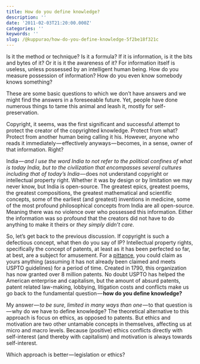 ```yaml
---
title: How do you define knowledge?
description: ''
date: '2011-02-03T21:20:00.000Z'
categories: ''
keywords: ''
slug: /@kuppurao/how-do-you-define-knowledge-5f2be18f321c
---
```


Is it the method or technique? Is it a formula? If it is information, is it the bits and bytes of it? Or it is it the awareness of it? For information itself is useless, unless possessed by an intelligent human being. How do you measure possession of information? How do you even know somebody knows something?

These are some basic questions to which we don’t have answers and we might find the answers in a foreseeable future. Yet, people have done numerous things to tame this animal and leash it, mostly for self-preservation.

Copyright, it seems, was the first significant and successful attempt to protect the creator of the copyrighted knowledge. Protect from what? Protect from another human being calling it his. However, anyone who reads it immediately — effectively anyways — becomes, in a sense, owner of that information. Right?

India — _and I use the word India to not refer to the political confines of what is today India, but to the civilization that encompasses several cultures including that of today’s India_ — does not understand copyright or intellectual property right. Whether it was by design or by limitation we may never know, but India is open-source. The greatest epics, greatest poems, the greatest compositions, the greatest mathematical and scientific concepts, some of the earliest (and greatest) inventions in medicine, some of the most profound philosophical concepts from India are all open-source. Meaning there was no violence over who possessed this information. Either the information was so profound that the creators did not have to do anything to make it theirs or _they simply didn’t care_.

So, let’s get back to the previous discussion. If copyright is such a defectious concept, what then do you say of IP? Intellectual property rights, specifically the concept of patents, at least as it has been perfected so far, at best, are a subject for amusement. For a [pittance](http://www.uspto.gov/web/offices/ac/qs/ope/fee2009september15.htm), you could claim as yours anything (assuming it has not already been claimed and meets USPTO guidelines) for a period of time. Created in 1790, this organization has now granted over 8 million patents. No doubt USPTO has helped the American enterprise and capitalism, but the amount of absurd patents, patent related law-making, lobbying, litigation costs and conflicts make us go back to the fundamental question — **how do you define knowledge?**

My answer — _to be sure, limited in many ways than one_ — to that question is — why do we have to define knowledge? The theoretical alternative to this approach is focus on ethics, as opposed to patents. But ethics and motivation are two other untamable concepts in themselves, affecting us at micro and macro levels. Because (positive) ethics conflicts directly with self-interest (and thereby with capitalism) and motivation is always towards self-interest.

Which approach is better — legislation or ethics?